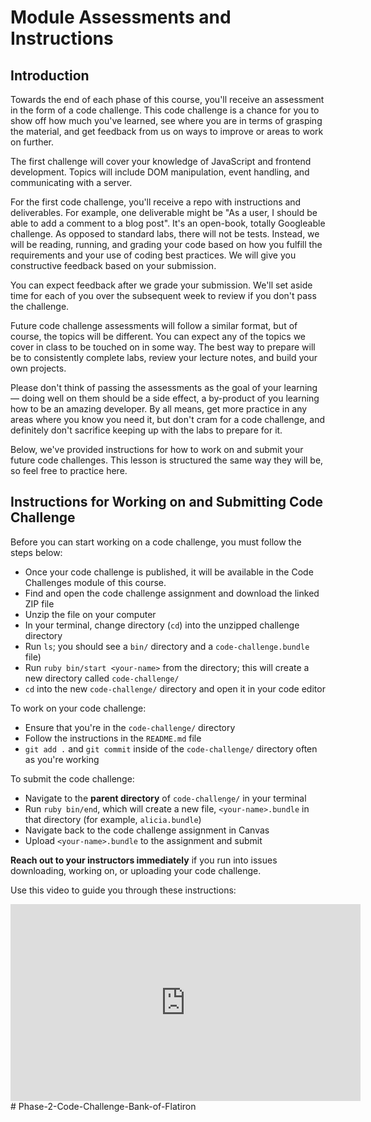 # Module Assessments and Instructions

## Introduction

Towards the end of each phase of this course, you'll receive an assessment in
the form of a code challenge. This code challenge is a chance for you to show
off how much you've learned, see where you are in terms of grasping the
material, and get feedback from us on ways to improve or areas to work on
further.

The first challenge will cover your knowledge of JavaScript and frontend
development. Topics will include DOM manipulation, event handling, and
communicating with a server.

For the first code challenge, you'll receive a repo with instructions and
deliverables. For example, one deliverable might be "As a user, I should be able
to add a comment to a blog post". It's an open-book, totally Googleable
challenge. As opposed to standard labs, there will not be tests. Instead, we
will be reading, running, and grading your code based on how you fulfill the
requirements and your use of coding best practices. We will give you
constructive feedback based on your submission.

You can expect feedback after we grade your submission. We'll set aside time for
each of you over the subsequent week to review if you don't pass the challenge.

Future code challenge assessments will follow a similar format, but of course,
the topics will be different. You can expect any of the topics we cover in class
to be touched on in some way. The best way to prepare will be to consistently
complete labs, review your lecture notes, and build your own projects.

Please don't think of passing the assessments as the goal of your learning —
doing well on them should be a side effect, a by-product of you learning how to
be an amazing developer. By all means, get more practice in any areas where you
know you need it, but don't cram for a code challenge, and definitely don't
sacrifice keeping up with the labs to prepare for it.

Below, we've provided instructions for how to work on and submit your future
code challenges. This lesson is structured the same way they will be, so feel
free to practice here.

## Instructions for Working on and Submitting Code Challenge

Before you can start working on a code challenge, you must follow the steps
below:

* Once your code challenge is published, it will be available in the Code
  Challenges module of this course.
* Find and open the code challenge assignment and download the linked ZIP file
* Unzip the file on your computer
* In your terminal, change directory (`cd`) into the unzipped challenge directory
* Run `ls`; you should see a `bin/` directory and a `code-challenge.bundle` file)
* Run `ruby bin/start <your-name>`  from the directory; this will create a new
  directory called `code-challenge/`
* `cd` into the new `code-challenge/` directory and open it in your code editor

To work on your code challenge:

* Ensure that you're in the `code-challenge/` directory
* Follow the instructions in the `README.md` file
* `git add .` and `git commit` inside of the `code-challenge/` directory often
  as you're working

To submit the code challenge:

* Navigate to the **parent directory** of `code-challenge/` in your terminal
* Run `ruby bin/end`, which will create a new file, `<your-name>.bundle` in that
  directory (for example, `alicia.bundle`)
* Navigate back to the code challenge assignment in Canvas
* Upload `<your-name>.bundle` to the assignment and submit

**Reach out to your instructors immediately** if you run into issues
downloading, working on, or uploading your code challenge.

Use this video to guide you through these instructions:

<iframe width="560" height="315" src="https://youtu.be/3AM3qXUtnQY" frameborder="0" allow="accelerometer; autoplay; clipboard-write; encrypted-media; gyroscope; picture-in-picture" allowfullscreen></iframe>
# Phase-2-Code-Challenge-Bank-of-Flatiron
